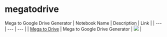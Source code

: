 # megatodrive
Mega to Google Drive Generator
| Notebook Name | Description | Link |
| --- | --- | --- |
| [Mega to Drive]([https://colab.research.google.com/github/ibnmrs/megatodrive_2/blob/main/megatodrive.ipynb]) | Mega to Google Drive Generator | [![](https://img.shields.io/static/v1?message=Open%20in%20Colab&logo=googlecolab&labelColor=5c5c5c&color=0f80c1&label=%20&style=flat)](https://colab.research.google.com/github/ibnmrs/megatodrive_2/blob/main/megatodrive.ipynb) |
